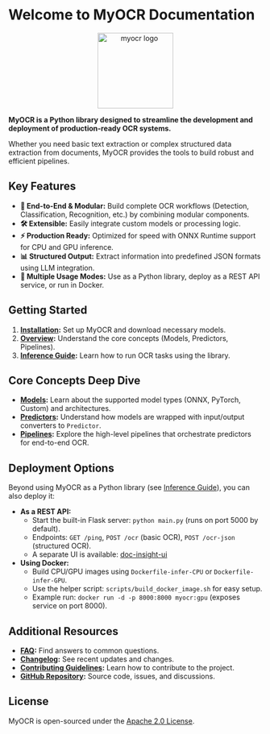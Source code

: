 # Welcome to MyOCR Documentation

<div align="center">
    <img width="150" alt="myocr logo" src="assets/images/logomain.png">
</div>

**MyOCR is a Python library designed to streamline the development and deployment of production-ready OCR systems.**

Whether you need basic text extraction or complex structured data extraction from documents, MyOCR provides the tools to build robust and efficient pipelines.

## Key Features

*   **🚀 End-to-End & Modular:** Build complete OCR workflows (Detection, Classification, Recognition, etc.) by combining modular components.
*   **🛠️ Extensible:** Easily integrate custom models or processing logic.
*   **⚡ Production Ready:** Optimized for speed with ONNX Runtime support for CPU and GPU inference.
*   **📊 Structured Output:** Extract information into predefined JSON formats using LLM integration.
*   **🔌 Multiple Usage Modes:** Use as a Python library, deploy as a REST API service, or run in Docker.

## Getting Started

1.  **[Installation](./getting-started/installation.md):** Set up MyOCR and download necessary models.
2.  **[Overview](./getting-started/overview.md):** Understand the core concepts (Models, Predictors, Pipelines).
3.  **[Inference Guide](./inference/local.md):** Learn how to run OCR tasks using the library.

## Core Concepts Deep Dive

*   **[Models](./models/model-list.md):** Learn about the supported model types (ONNX, PyTorch, Custom) and architectures.
*   **[Predictors](./predictors/predictor-list.md):** Understand how models are wrapped with input/output converters to `Predictor`.
*   **[Pipelines](./pipelines/pipelines-list.md):** Explore the high-level pipelines that orchestrate predictors for end-to-end OCR.

## Deployment Options

Beyond using MyOCR as a Python library (see [Inference Guide](./inference/local.md)), you can also deploy it:

*   **As a REST API:**
    *   Start the built-in Flask server: `python main.py` (runs on port 5000 by default).
    *   Endpoints: `GET /ping`, `POST /ocr` (basic OCR), `POST /ocr-json` (structured OCR).
    *   A separate UI is available: [doc-insight-ui](https://github.com/robbyzhaox/doc-insight-ui)
*   **Using Docker:**
    *   Build CPU/GPU images using `Dockerfile-infer-CPU` or `Dockerfile-infer-GPU`.
    *   Use the helper script: `scripts/build_docker_image.sh` for easy setup.
    *   Example run: `docker run -d -p 8000:8000 myocr:gpu` (exposes service on port 8000).

## Additional Resources

*   **[FAQ](./faq.md):** Find answers to common questions.
*   **[Changelog](./CHANGELOG.md):** See recent updates and changes.
*   **[Contributing Guidelines](./CONTRIBUTING.md):** Learn how to contribute to the project.
*   **[GitHub Repository](https://github.com/robbyzhaox/myocr):** Source code, issues, and discussions.

## License

MyOCR is open-sourced under the [Apache 2.0 License](https://github.com/robbyzhaox/myocr/blob/main/LICENSE).


